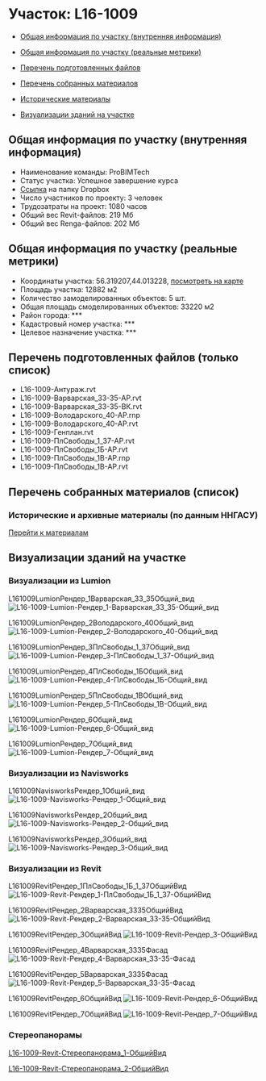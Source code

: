 # Участок: L16-1009

* [Общая информация по участку (внутренняя информация)](#Chapter1)

* [Общая информация по участку (реальные метрики)](#Chapter2)

* [Перечень подготовленных файлов](#Chapter3)

* [Перечень собранных материалов](#Chapter4)

* [Исторические материалы](#Chapter5)

* [Визуализации зданий на участке](#Chapter6)

## <a id="Chapter1"></a> Общая информация по участку (внутренняя информация)
+ Наименование команды: ProBIMTech
+ Статус участка: Успешное завершение курса
+ [Ссылка](https://www.dropbox.com/sh/wvvgv1nw1iqred9/AADC9xA74EDhUZ0PYR4cbNrOa/L16_1009?dl=0) на папку Dropbox
+ Число участников по проекту: 3 человек
+ Трудозатраты на проект: 1080 часов
+ Общий вес Revit-файлов: 219 Мб
+ Общий вес Renga-файлов: 202 Мб
## <a id="Chapter2"></a> Общая информация по участку (реальные метрики)
+ Координаты участка: 56.319207,44.013228, [посмотреть на карте](https://yandex.ru/maps/47/nizhny-novgorod/?ll=44.013228%2C56.319207&z=19)
+ Площадь участка: 12882 м2
+ Количество замоделированных объектов: 5 шт.
+ Общая площадь смоделированных объектов: 33220 м2
+ Район города: *** 
+ Кадастровый номер участка: *** 
+ Целевое назначение участка: *** 
## <a id="Chapter3"></a> Перечень подготовленных файлов (только список)
+ L16-1009-Антураж.rvt
+ L16-1009-Варварская_33-35-АР.rvt
+ L16-1009-Варварская_33-35-ВК.rvt
+ L16-1009-Володарского_40-АР.rnp
+ L16-1009-Володарского_40-АР.rvt
+ L16-1009-Генплан.rvt
+ L16-1009-ПлСвободы_1_37-АР.rvt
+ L16-1009-ПлСвободы_1Б-АР.rvt
+ L16-1009-ПлСвободы_1В-АР.rnp
+ L16-1009-ПлСвободы_1В-АР.rvt
## <a id="Chapter4"></a> Перечень собранных материалов (список)
### <a id="Chapter5"></a> Исторические и архивные материалы (по данным ННГАСУ)
[Перейти к материалам](/BuidingsInfo/63f153e5-2c22-4490-b09a-5b747a16594f/About.md)
## <a id="Chapter6"></a> Визуализации зданий на участке
### Визуализации из Lumion
L161009LumionРендер_1Варварская_33_35Общий_вид
![L16-1009-Lumion-Рендер_1-Варварская_33_35-Общий_вид](/Images/L16_1009/L16-1009-Lumion-Рендер_1-Варварская_33_35-Общий_вид_Compressed.jpg)

L161009LumionРендер_2Володарского_40Общий_вид
![L16-1009-Lumion-Рендер_2-Володарского_40-Общий_вид](/Images/L16_1009/L16-1009-Lumion-Рендер_2-Володарского_40-Общий_вид_Compressed.jpg)

L161009LumionРендер_3ПлСвободы_1_37Общий_вид
![L16-1009-Lumion-Рендер_3-ПлСвободы_1_37-Общий_вид](/Images/L16_1009/L16-1009-Lumion-Рендер_3-ПлСвободы_1_37-Общий_вид_Compressed.jpg)

L161009LumionРендер_4ПлСвободы_1БОбщий_вид
![L16-1009-Lumion-Рендер_4-ПлСвободы_1Б-Общий_вид](/Images/L16_1009/L16-1009-Lumion-Рендер_4-ПлСвободы_1Б-Общий_вид_Compressed.jpg)

L161009LumionРендер_5ПлСвободы_1ВОбщий_вид
![L16-1009-Lumion-Рендер_5-ПлСвободы_1В-Общий_вид](/Images/L16_1009/L16-1009-Lumion-Рендер_5-ПлСвободы_1В-Общий_вид_Compressed.jpg)

L161009LumionРендер_6Общий_вид
![L16-1009-Lumion-Рендер_6-Общий_вид](/Images/L16_1009/L16-1009-Lumion-Рендер_6-Общий_вид_Compressed.jpg)

L161009LumionРендер_7Общий_вид
![L16-1009-Lumion-Рендер_7-Общий_вид](/Images/L16_1009/L16-1009-Lumion-Рендер_7-Общий_вид_Compressed.jpg)

### Визуализации из Navisworks
L161009NavisworksРендер_1Общий_вид
![L16-1009-Navisworks-Рендер_1-Общий_вид](/Images/L16_1009/L16-1009-Navisworks-Рендер_1-Общий_вид_Compressed.jpg)

L161009NavisworksРендер_2Общий_вид
![L16-1009-Navisworks-Рендер_2-Общий_вид](/Images/L16_1009/L16-1009-Navisworks-Рендер_2-Общий_вид_Compressed.jpg)

L161009NavisworksРендер_3Общий_вид
![L16-1009-Navisworks-Рендер_3-Общий_вид](/Images/L16_1009/L16-1009-Navisworks-Рендер_3-Общий_вид_Compressed.jpg)

### Визуализации из Revit
L161009RevitРендер_1ПлСвободы_1Б_1_37ОбщийВид
![L16-1009-Revit-Рендер_1-ПлСвободы_1Б_1_37-ОбщийВид](/Images/L16_1009/L16-1009-Revit-Рендер_1-ПлСвободы_1Б_1_37-ОбщийВид_Compressed.jpg)

L161009RevitРендер_2Варварская_3335ОбщийВид
![L16-1009-Revit-Рендер_2-Варварская_33-35-ОбщийВид](/Images/L16_1009/L16-1009-Revit-Рендер_2-Варварская_33-35-ОбщийВид_Compressed.jpg)

L161009RevitРендер_3ОбщийВид
![L16-1009-Revit-Рендер_3-ОбщийВид](/Images/L16_1009/L16-1009-Revit-Рендер_3-ОбщийВид_Compressed.jpg)

L161009RevitРендер_4Варварская_3335Фасад
![L16-1009-Revit-Рендер_4-Варварская_33-35-Фасад](/Images/L16_1009/L16-1009-Revit-Рендер_4-Варварская_33-35-Фасад_Compressed.jpg)

L161009RevitРендер_5Варварская_3335Фасад
![L16-1009-Revit-Рендер_5-Варварская_33-35-Фасад](/Images/L16_1009/L16-1009-Revit-Рендер_5-Варварская_33-35-Фасад_Compressed.jpg)

L161009RevitРендер_6ОбщийВид
![L16-1009-Revit-Рендер_6-ОбщийВид](/Images/L16_1009/L16-1009-Revit-Рендер_6-ОбщийВид_Compressed.jpg)

L161009RevitРендер_7ОбщийВид
![L16-1009-Revit-Рендер_7-ОбщийВид](/Images/L16_1009/L16-1009-Revit-Рендер_7-ОбщийВид_Compressed.jpg)

### Стереопанорамы
[L16-1009-Revit-Стереопанорама_1-ОбщийВид](https://pano.autodesk.com/pano.html?url=jpgs/bdb1d74b-f5b7-4d59-aeae-42e694761533&version=2)

[L16-1009-Revit-Стереопанорама_2-ОбщийВид](https://pano.autodesk.com/pano.html?url=jpgs/2f379992-4b0e-4e74-9cf4-3e1999288d5e&version=2)

